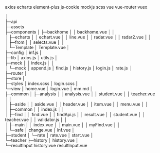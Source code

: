 axios echarts element-plus js-cookie mockjs scss
vue vue-router vuex

│  
├─api   
├─assets   
├─components
│  ├─backhome
│  │      backhome.vue
│  │      
│  ├─echarts
│  │      echart.vue
│  │      line.vue
│  │      radar.vue
│  │      radar2.vue
│  │      
│  ├─from
│  │      selects.vue
│  │      
│  └─Template
│          Template.vue
│          
├─config
│      inf.js
│      
├─lib
│      axios.js
│      utils.js
│      
├─mock
│  │  index.js
│  │  
│  └─mock
│          append.js
│          find.js
│          history.js
│          login.js
│          rate.js
│          
├─router
│      
├─store
│      
├─styles
│      index.scss
│      login.scss
│      
└─view
    │  home.vue
    │  login.vue
    │  mm.md
    │  
    ├─common
    │  ├─analysis
    │  │      analysis.vue
    │  │      student.vue
    │  │      teacher.vue
    │  │      
    │  ├─aside
    │  │      aside.vue
    │  │      header.vue
    │  │      item.vue
    │  │      menu.vue
    │  │      
    │  ├─common
    │  │      index.js
    │  │      
    │  ├─find
    │  │      find.vue
    │  │      findApi.js
    │  │      result.vue
    │  │      student.vue
    │  │      teacher.vue
    │  │      validator.js
    │  │      
    │  ├─main
    │  │      index.vue
    │  │      main.vue
    │  │      myFind.vue
    │  │      
    │  └─safe
    │          change.vue
    │          inf.vue
    │          
    ├─student
    │  └─rate
    │          rate.vue
    │          start.vue
    │          
    └─teacher
        ├─history
        │      history.vue
        │      
        └─resultInput
                history.vue
                resultInput.vue
                
